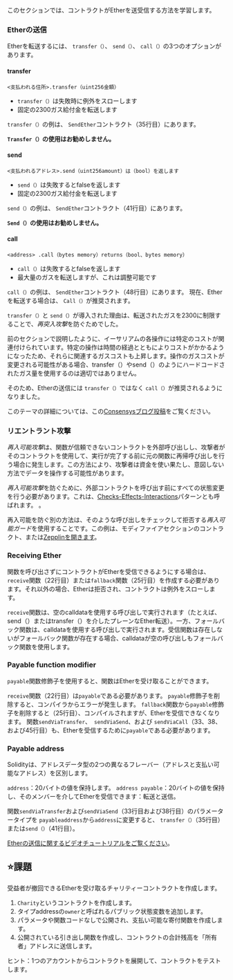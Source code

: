 このセクションでは、コントラクトがEtherを送受信する方法を学習します。

### Etherの送信
Etherを転送するには、 `transfer（）`、 `send（）`、 `call（）`の3つのオプションがあります。

#### **transfer**
`<支払われる住所>.transfer（uint256金額）`
* `transfer（）`は失敗時に例外をスローします
* 固定の2300ガス給付金を転送します

`transfer（）`の例は、 `SendEther`コントラクト（35行目）にあります。

**`Transfer（）`の使用はお勧めしません。**

#### **send**
`<支払われるアドレス>.send（uint256amount）は（bool）を返します`
* `send（）`は失敗するとfalseを返します
* 固定の2300ガス給付金を転送します

`send（）`の例は、 `SendEther`コントラクト（41行目）にあります。

**`Send（）`の使用はお勧めしません。**

#### **call**
`<address> .call（bytes memory）returns（bool、bytes memory）`
* `call（）`は失敗するとfalseを返します
* 最大量のガスを転送しますが、これは調整可能です

`call（）`の例は、 `SendEther`コントラクト（48行目）にあります。
現在、Etherを転送する場合は、 `Call（）`が推奨されます。

`transfer（）`と `send（）`が導入された理由は、転送されたガスを2300に制限することで、*再突入攻撃*を防ぐためでした。

前のセクションで説明したように、イーサリアムの各操作には特定のコストが関連付けられています。特定の操作は時間の経過とともによりコストがかかるようになったため、それらに関連するガスコストも上昇します。操作のガスコストが変更される可能性がある場合、transfer（）やsend（）のようにハードコードされたガス量を使用するのは適切ではありません。

そのため、Etherの送信には `transfer（）`ではなく `call（）`が推奨されるようになりました。

このテーマの詳細については、この<a href="https://consensys.net/diligence/blog/2019/09/stop-using-soliditys-transfer-now/" target="_blank">Consensysブログ投稿</a>をご覧ください。


### リエントラント攻撃
*再入可能攻撃*は、関数が信頼できないコントラクトを外部呼び出しし、攻撃者がそのコントラクトを使用して、実行が完了する前に元の関数に再帰呼び出しを行う場合に発生します。この方法により、攻撃者は資金を使い果たし、意図しない方法でデータを操作する可能性があります。

*再入可能攻撃*を防ぐために、外部コントラクトを呼び出す前にすべての状態変更を行う必要があります。これは、<a href="https://docs.soliditylang.org/en/latest/security-considerations.html#re-entrancy"  target="_blank">Checks-Effects-Interactions</a>パターンとも呼ばれます。 。

再入可能を防ぐ別の方法は、そのような呼び出しをチェックして拒否する*再入可能ガード*を使用することです。この例は、モディファイアセクションのコントラクト、または<a href="https://github.com/OpenZeppelin/openzeppelin-contracts/blob/master/contracts/security/ReentrancyGuardのよりガス効率の高いバージョンで確認できます。 .sol " target =" _ blank">Zepplinを開きます</a>。

### Receiving Ether
関数を呼び出さずにコントラクトがEtherを受信できるようにする場合は、 `receive`関数（22行目）または`fallback`関数（25行目）を作成する必要があります。それ以外の場合、Etherは拒否され、コントラクトは例外をスローします。

`receive`関数は、空のcalldataを使用する呼び出しで実行されます（たとえば、send（）またはtransfer（）を介したプレーンなEther転送）。一方、フォールバック関数は、calldataを使用する呼び出しで実行されます。受信関数は存在しないがフォールバック関数が存在する場合、calldataが空の呼び出しもフォールバック関数を使用します。

### Payable function modifier
`payable`関数修飾子を使用すると、関数はEtherを受け取ることができます。

`receive`関数（22行目）は`payable`である必要があります。 `payable`修飾子を削除すると、コンパイラからエラーが発生します。 `fallback`関数から`payable`修飾子を削除すると（25行目）、コンパイルされますが、Etherを受信できなくなります。
関数`sendViaTransfer`、` sendViaSend`、および `sendViaCall`（33、38、および45行目）も、Etherを受信するために`payable`である必要があります。

### Payable address
Solidityは、アドレスデータ型の2つの異なるフレーバー（アドレスと支払い可能なアドレス）を区別します。

`address`：20バイトの値を保持します。
`address payable`：20バイトの値を保持し、そのメンバーを介してEtherを受信できます：転送と送信。

関数`sendViaTransfer`および`sendViaSend`（33行目および38行目）のパラメータータイプを `payableaddress`から`address`に変更すると、 `transfer（）`（35行目）または`send（）`（41行目）。

<a href="https://www.youtube.com/watch?v=_5vGaqgzlG8" target="_blank">Etherの送信に関するビデオチュートリアルをご覧ください</a>。

## ⭐️課題
受益者が撤回できるEtherを受け取るチャリティーコントラクトを作成します。

1. `Charity`というコントラクトを作成します。
2. タイプaddressの`owner`と呼ばれるパブリック状態変数を追加します。
3. パラメータや関数コードなしで公開され、支払い可能な寄付関数を作成します。
4. 公開されている引き出し関数を作成し、コントラクトの合計残高を「所有者」アドレスに送信します。

ヒント：1つのアカウントからコントラクトを展開して、コントラクトをテストします。